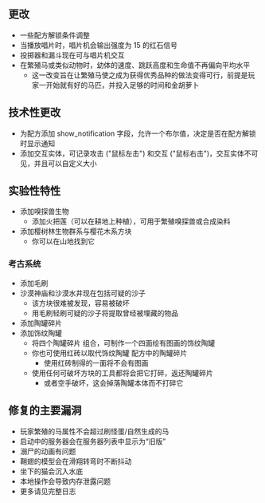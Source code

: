 ## 更改
* 一些配方解锁条件调整
* 当播放唱片时，唱片机会输出强度为 15 的红石信号
* 投掷器和漏斗现在可与唱片机交互
* 在繁殖马或类似动物时，幼体的速度、跳跃高度和生命值不再偏向平均水平
	* 这一改变旨在让繁殖马使之成为获得优秀品种的做法变得可行，前提是玩家一开始就有好的马匹，并投入足够的时间和金胡萝卜
## 技术性更改
* 为配方添加 show_notification 字段，允许一个布尔值，决定是否在配方解锁时显示通知
* 添加交互实体，可记录攻击 ("鼠标左击") 和交互 ("鼠标右击")，交互实体不可见，并且可以自定义大小
## 实验性特性
* 添加嗅探兽生物
	* 添加火把莲（可以在耕地上种植），可用于繁殖嗅探兽或合成染料
* 添加樱树林生物群系与樱花木系方块
	* 你可以在山地找到它
### 考古系统
* 添加毛刷
* 沙漠神庙和沙漠水井现在包括可疑的沙子
	* 该方块很难被发现，容易被破坏
	* 用毛刷轻刷可疑的沙子将提取曾经被埋藏的物品
* 添加陶罐碎片
* 添加饰纹陶罐
	* 将四个陶罐碎片 组合，可制作一个四面绘有图画的饰纹陶罐
	* 你也可使用红砖以取代饰纹陶罐 配方中的陶罐碎片
		* 使用红砖制得的一面将不会有图画
	* 使用任何可破坏方块的工具都将会把它打碎，返还陶罐碎片
		* 或者空手破坏，这会掉落陶罐本体而不打碎它
## 修复的主要漏洞
* 玩家繁殖的马属性不会超过刷怪蛋/自然生成的马
* 启动中的服务器会在服务器列表中显示为“旧版”
* 溺尸的动画有问题
* 鞘翅的模型会在滑翔转弯时不断抖动
* 坐下的猫会沉入水底
* 本地操作会导致内存泄露问题
* 更多请见完整日志
